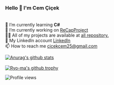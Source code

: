    ### Hello 👋 I'm Cem Çiçek <br><br>

<!--
**Cemcicek/Cemcicek** is a ✨ _special_ ✨ repository because its `README.md` (this file) appears on your GitHub profile.

Here are some ideas to get you started:
-->
 🌱 I’m currently learning <b>C#</b><br>
 🔭 I’m currently working on [ReCapProject](https://github.com/Cemcicek/ReCapProject)<br>
 👨‍💻 All of my projects are available at [all repository.](https://github.com/Cemcicek?tab=repositories)<br>
 🔗 My LinkedIn account [LinkedIn](https://www.linkedin.com/in/cem-%C3%A7i%C3%A7ek-11a7a0197/)<br>
 📫 How to reach me cicekcem25@gmail.com<br>
 
 <!--
 👯 I’m looking to collaborate on ...
 🤔 I’m looking for help with ...
 💬 Ask me about ...
 📫 How to reach me: ...
 😄 Pronouns: ...
 ⚡ Fun fact: ...


 
[![LinkedIn Badge](https://img.shields.io/badge/-LinkedIn-000?style=quare&labelColor=000&logo=LinkedIn&logoColor=white&link=link)](www.linkedin.com/in/cem-%C3%A7i%C3%A7ek-11a7a0197/)
[![GitHub watchers](https://img.shields.io/github/watchers/Naereen/StrapDown.js.svg?style=social&label=Watch&maxAge=2592000)](https://GitHub.com/Cemcicek/StrapDown.js/watchers/)


[![Github Badge](https://img.shields.io/badge/-Github-000?style=quare&labelColor=000&logo=Github&logoColor=white&link=link)](https://github.com/Cemcicek) <br><br>
-->


[![Anurag's github stats](https://github-readme-stats.vercel.app/api?username=Cemcicek&theme=blue-green)](https://github.com/anuraghazra/github-readme-stats)<br><br>
[![Ryo-ma's github trophy](https://github-profile-trophy.vercel.app/?username=Cemcicek&row=1)](https://github.com/ryo-ma/github-profile-trophy)<br>

![Profile views](https://gpvc.arturio.dev/Cemcicek)


